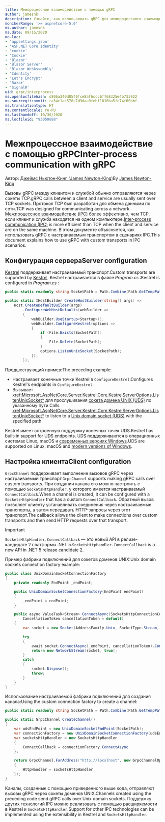 ```yaml
---
title: Межпроцессное взаимодействие с помощью gRPC
author: jamesnk
description: Узнайте, как использовать gRPC для межпроцессного взаимодействия.
monikerRange: '>= aspnetcore-5.0'
ms.author: jamesnk
ms.date: 09/16/2020
no-loc:
- 'appsettings.json'
- 'ASP.NET Core Identity'
- 'cookie'
- 'Cookie'
- 'Blazor'
- 'Blazor Server'
- 'Blazor WebAssembly'
- 'Identity'
- "Let's Encrypt"
- 'Razor'
- 'SignalR'
uid: grpc/interprocess
ms.openlocfilehash: d806a340d8540fce8af6ccc6ff68325e4b733922
ms.sourcegitcommit: ca34c1ac578e7d3daa0febf1810ba5fc74f60bbf
ms.translationtype: HT
ms.contentlocale: ru-RU
ms.lasthandoff: 10/30/2020
ms.locfileid: "93059888"
---
```

# <a name="inter-process-communication-with-grpc"></a><span data-ttu-id="a4b32-103">Межпроцессное взаимодействие с помощью gRPC</span><span class="sxs-lookup"><span data-stu-id="a4b32-103">Inter-process communication with gRPC</span></span>

<span data-ttu-id="a4b32-104">Автор: [Джеймс Ньютон-Кинг (James Newton-King)](https://twitter.com/jamesnk)</span><span class="sxs-lookup"><span data-stu-id="a4b32-104">By [James Newton-King](https://twitter.com/jamesnk)</span></span>

<span data-ttu-id="a4b32-105">Вызовы gRPC между клиентом и службой обычно отправляются через сокеты TCP.</span><span class="sxs-lookup"><span data-stu-id="a4b32-105">gRPC calls between a client and service are usually sent over TCP sockets.</span></span> <span data-ttu-id="a4b32-106">Протокол TCP был разработан для обмена данными по сети.</span><span class="sxs-lookup"><span data-stu-id="a4b32-106">TCP was designed for communicating across a network.</span></span> <span data-ttu-id="a4b32-107">[Межпроцессное взаимодействие (IPC)](https://wikipedia.org/wiki/Inter-process_communication) более эффективно, чем TCP, если клиент и служба находятся на одном компьютере.</span><span class="sxs-lookup"><span data-stu-id="a4b32-107">[Inter-process communication (IPC)](https://wikipedia.org/wiki/Inter-process_communication) is more efficient than TCP when the client and service are on the same machine.</span></span> <span data-ttu-id="a4b32-108">В этом документе объясняется, как использовать gRPC с настраиваемым транспортом в сценариях IPC.</span><span class="sxs-lookup"><span data-stu-id="a4b32-108">This document explains how to use gRPC with custom transports in IPC scenarios.</span></span>

## <a name="server-configuration"></a><span data-ttu-id="a4b32-109">Конфигурация сервера</span><span class="sxs-lookup"><span data-stu-id="a4b32-109">Server configuration</span></span>

<span data-ttu-id="a4b32-110">[Kestrel](xref:fundamentals/servers/kestrel) поддерживает настраиваемый транспорт.</span><span class="sxs-lookup"><span data-stu-id="a4b32-110">Custom transports are supported by [Kestrel](xref:fundamentals/servers/kestrel).</span></span> <span data-ttu-id="a4b32-111">Kestrel настраивается в файле *Program.cs* :</span><span class="sxs-lookup"><span data-stu-id="a4b32-111">Kestrel is configured in *Program.cs* :</span></span>

```csharp
public static readonly string SocketPath = Path.Combine(Path.GetTempPath(), "socket.tmp");

public static IHostBuilder CreateHostBuilder(string[] args) =>
    Host.CreateDefaultBuilder(args)
        .ConfigureWebHostDefaults(webBuilder =>
        {
            webBuilder.UseStartup<Startup>();
            webBuilder.ConfigureKestrel(options =>
            {
                if (File.Exists(SocketPath))
                {
                    File.Delete(SocketPath);
                }
                options.ListenUnixSocket(SocketPath);
            });
        });
```

<span data-ttu-id="a4b32-112">Предшествующий пример:</span><span class="sxs-lookup"><span data-stu-id="a4b32-112">The preceding example:</span></span>

* <span data-ttu-id="a4b32-113">Настраивает конечные точки Kestrel в `ConfigureKestrel`.</span><span class="sxs-lookup"><span data-stu-id="a4b32-113">Configures Kestrel's endpoints in `ConfigureKestrel`.</span></span>
* <span data-ttu-id="a4b32-114">Вызывает <xref:Microsoft.AspNetCore.Server.Kestrel.Core.KestrelServerOptions.ListenUnixSocket*> для прослушивания [сокета домена UNIX (UDS)](https://wikipedia.org/wiki/Unix_domain_socket) по указанному пути.</span><span class="sxs-lookup"><span data-stu-id="a4b32-114">Calls <xref:Microsoft.AspNetCore.Server.Kestrel.Core.KestrelServerOptions.ListenUnixSocket*> to listen to a [Unix domain socket (UDS)](https://wikipedia.org/wiki/Unix_domain_socket) with the specified path.</span></span>

<span data-ttu-id="a4b32-115">Kestrel имеет встроенную поддержку конечных точек UDS.</span><span class="sxs-lookup"><span data-stu-id="a4b32-115">Kestrel has built-in support for UDS endpoints.</span></span> <span data-ttu-id="a4b32-116">UDS поддерживаются в операционных системах Linux, macOS и [современных версиях Windows](https://devblogs.microsoft.com/commandline/af_unix-comes-to-windows/).</span><span class="sxs-lookup"><span data-stu-id="a4b32-116">UDS are supported on Linux, macOS and [modern versions of Windows](https://devblogs.microsoft.com/commandline/af_unix-comes-to-windows/).</span></span>

## <a name="client-configuration"></a><span data-ttu-id="a4b32-117">Настройка клиента</span><span class="sxs-lookup"><span data-stu-id="a4b32-117">Client configuration</span></span>

<span data-ttu-id="a4b32-118">`GrpcChannel` поддерживает выполнение вызовов gRPC через настраиваемый транспорт.</span><span class="sxs-lookup"><span data-stu-id="a4b32-118">`GrpcChannel` supports making gRPC calls over custom transports.</span></span> <span data-ttu-id="a4b32-119">При создании канала его можно настроить с помощью `SocketsHttpHandler`, у которого имеется настраиваемый `ConnectCallback`.</span><span class="sxs-lookup"><span data-stu-id="a4b32-119">When a channel is created, it can be configured with a `SocketsHttpHandler` that has a custom `ConnectCallback`.</span></span> <span data-ttu-id="a4b32-120">Обратный вызов позволяет клиенту устанавливать соединения через настраиваемые транспорты, а затем передавать HTTP-запросы через этот транспорт.</span><span class="sxs-lookup"><span data-stu-id="a4b32-120">The callback allows the client to make connections over custom transports and then send HTTP requests over that transport.</span></span>

> [!IMPORTANT]
> <span data-ttu-id="a4b32-121">`SocketsHttpHandler.ConnectCallback` — это новый API в релизе-кандидате 2 платформы .NET 5.</span><span class="sxs-lookup"><span data-stu-id="a4b32-121">`SocketsHttpHandler.ConnectCallback` is a new API in .NET 5 release candidate 2.</span></span>

<span data-ttu-id="a4b32-122">Пример фабрики подключений для сокетов доменов UNIX:</span><span class="sxs-lookup"><span data-stu-id="a4b32-122">Unix domain sockets connection factory example:</span></span>

```csharp
public class UnixDomainSocketConnectionFactory
{
    private readonly EndPoint _endPoint;

    public UnixDomainSocketConnectionFactory(EndPoint endPoint)
    {
        _endPoint = endPoint;
    }

    public async ValueTask<Stream> ConnectAsync(SocketsHttpConnectionContext _,
        CancellationToken cancellationToken = default)
    {
        var socket = new Socket(AddressFamily.Unix, SocketType.Stream, ProtocolType.Unspecified);

        try
        {
            await socket.ConnectAsync(_endPoint, cancellationToken).ConfigureAwait(false);
            return new NetworkStream(socket, true);
        }
        catch
        {
            socket.Dispose();
            throw;
        }
    }
}
```

<span data-ttu-id="a4b32-123">Использование настраиваемой фабрики подключений для создания канала:</span><span class="sxs-lookup"><span data-stu-id="a4b32-123">Using the custom connection factory to create a channel:</span></span>

```csharp
public static readonly string SocketPath = Path.Combine(Path.GetTempPath(), "socket.tmp");

public static GrpcChannel CreateChannel()
{
    var udsEndPoint = new UnixDomainSocketEndPoint(SocketPath);
    var connectionFactory = new UnixDomainSocketConnectionFactory(udsEndPoint);
    var socketsHttpHandler = new SocketsHttpHandler
    {
        ConnectCallback = connectionFactory.ConnectAsync
    };

    return GrpcChannel.ForAddress("http://localhost", new GrpcChannelOptions
    {
        HttpHandler = socketsHttpHandler
    });
}
```

<span data-ttu-id="a4b32-124">Каналы, созданные с помощью приведенного выше кода, отправляют вызовы gRPC через сокеты доменов UNIX.</span><span class="sxs-lookup"><span data-stu-id="a4b32-124">Channels created using the preceding code send gRPC calls over Unix domain sockets.</span></span> <span data-ttu-id="a4b32-125">Поддержку других технологий IPC можно реализовать с помощью расширяемости в Kestrel и `SocketsHttpHandler`.</span><span class="sxs-lookup"><span data-stu-id="a4b32-125">Support for other IPC technologies can be implemented using the extensibility in Kestrel and `SocketsHttpHandler`.</span></span>
